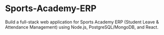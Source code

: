 # Sports-Academy-ERP
Build a full-stack web application for Sports Academy ERP (Student Leave &amp; Attendance Management) using Node.js, PostgreSQL/MongoDB, and React.
